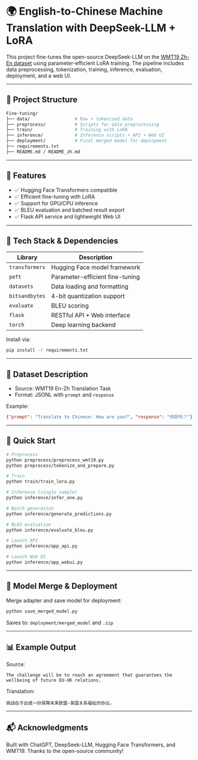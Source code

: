 # 🌍 English-to-Chinese Machine Translation with DeepSeek-LLM + LoRA

This project fine-tunes the open-source DeepSeek-LLM on the [WMT19 Zh-En dataset](https://www.statmt.org/wmt19/translation-task.html) using parameter-efficient LoRA training. The pipeline includes data preprocessing, tokenization, training, inference, evaluation, deployment, and a web UI.

---

## 📌 Project Structure

```bash
Fine-tuning/
├── data/                 # Raw + tokenized data
├── preprocess/           # Scripts for data preprocessing
├── train/                # Training with LoRA
├── inference/            # Inference scripts + API + Web UI
├── deployment/           # Final merged model for deployment
├── requirements.txt
├── README.md / README_zh.md
```

---

## 🧪 Features

- ✅ Hugging Face Transformers compatible
- ✅ Efficient fine-tuning with LoRA
- ✅ Support for GPU/CPU inference
- ✅ BLEU evaluation and batched result export
- ✅ Flask API service and lightweight Web UI

---

## 🧱 Tech Stack & Dependencies

| Library        | Description                      |
|----------------|----------------------------------|
| `transformers` | Hugging Face model framework     |
| `peft`         | Parameter-efficient fine-tuning  |
| `datasets`     | Data loading and formatting      |
| `bitsandbytes` | 4-bit quantization support       |
| `evaluate`     | BLEU scoring                     |
| `flask`        | RESTful API + Web interface      |
| `torch`        | Deep learning backend            |

Install via:

```bash
pip install -r requirements.txt
```

---

## 📂 Dataset Description

- Source: WMT19 En-Zh Translation Task
- Format: JSONL with `prompt` and `response`

Example:

```json
{"prompt": "Translate to Chinese: How are you?", "response": "你好吗？"}
```

---

## 🚀 Quick Start

```bash
# Preprocess
python preprocess/preprocess_wmt19.py
python preprocess/tokenize_and_prepare.py

# Train
python train/train_lora.py

# Inference (single sample)
python inference/infer_one.py

# Batch generation
python inference/generate_predictions.py

# BLEU evaluation
python inference/evaluate_bleu.py

# Launch API
python inference/app_api.py

# Launch Web UI
python inference/app_webui.py
```

---

## 🧊 Model Merge & Deployment

Merge adapter and save model for deployment:

```bash
python save_merged_model.py
```

Saves to: `deployment/merged_model` and `.zip`

---

## 📊 Example Output

Source:

```
The challenge will be to reach an agreement that guarantees the wellbeing of future EU-UK relations.
```

Translation:

```
挑战在于达成一份保障未来欧盟-英国关系福祉的协议。
```

---

## 📬 Acknowledgments

Built with ChatGPT, DeepSeek-LLM, Hugging Face Transformers, and WMT19. Thanks to the open-source community!
